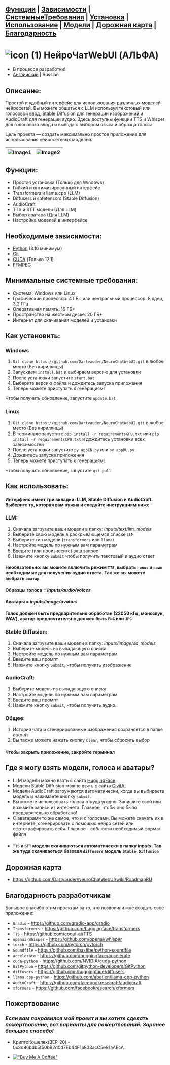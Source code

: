 ## [Функции](/#Функции) | [Зависимости](/#Необходимые-зависимости) | [СистемныеТребования](/#Минимальные-системные-требования) | [Установка](/#Как-установить) | [Использование](/#Как-использовать) | [Модели](/#Где-я-могу-взять-модели-голоса-и-аватары) | [Дорожная карта](/#Дорожная-карта) | [Благодарность](/#Благодарность-разработчикам)

# ![icon (1)](https://github.com/Dartvauder/NeuroChatWebUI/assets/140557322/e3c1d95a-828f-4a65-bea6-64c336dbe6fa)  НейроЧатWebUI (АЛЬФА)
* В процессе разработки!
* [Английский](/README.md) | Russian

## Описание:

Простой и удобный интерфейс для использования различных моделей нейросетей. Вы можете общаться с LLM используя текстовый или голосовой ввод, Stable Diffusion для генерации изображений и AudioCraft для генерации аудио. Здесь доступны функции TTS и Whisper для голосового ввода и вывода с выбором языка и образца голоса

Цель проекта — создать максимально простое приложение для использования нейросетевых моделей.

 

|![Image1](https://github.com/Dartvauder/NeuroChatWebUI/assets/140557322/654c39bd-c952-47c8-b2a0-957368fc36be) | ![Image2](https://github.com/Dartvauder/NeuroChatWebUI/assets/140557322/76fa5cd8-e2b0-4025-8d06-480d61a47e11)
|:---:|:---:|

## Функции:

* Простая установка (Только для Windows)
* Гибкий и оптимизированный интерфейс
* Transformers и llama.cpp (LLM)
* Diffusers и safetensors (Stable Diffusion)
* AudioCraft
* TTS и STT модели (Для LLM)
* Выбор аватара (Для LLM)
* Настройка моделей в интерфейсе

## Необходимые зависимости:

* [Python](https://www.python.org/downloads/) (3.10 минимум)
* [Git](https://git-scm.com/downloads)
* [CUDA](https://developer.nvidia.com/cuda-downloads) (Только 12.1)
* [FFMPEG](https://ffmpeg.org/download.html)

## Минимальные системные требования:

* Система: Windows или Linux
* Графический процессор: 4 ГБ+ или центральный процессор: 8 ядер, 3,2 ГГц
* Оперативная память: 16 ГБ+
* Пространство на жестком диске: 20 ГБ+
* Интернет для скачивания моделей и установки

## Как установить:

### Windows

1) `Git clone https://github.com/Dartvauder/NeuroChatWebUI.git` в любое место (Без кириллицы)
2) Запускаем `install.bat` и выбираем версию для установки
3) После установки запустите `start.bat`
4) Выберите версию файла и дождитесь запуска приложения
5) Теперь можете приступать к генерациям!

Чтобы получить обновление, запустите `update.bat`

### Linux

1) `Git clone https://github.com/Dartvauder/NeuroChatWebUI.git` в любое место (Без кириллицы)
2) В терминале запустите `pip install -r requirementsGPU.txt` или `pip install -r requirementsCPU.txt` и дождитесь установки всех зависимостей
3) После установки запустите `py appEN.py` или `py appRU.py`
4) Дождитесь запуска приложения
5) Теперь можете приступать к генерациям!

Чтобы получить обновление, запустите `git pull`

## Как использовать:

#### Интерфейс имеет три вкладки: LLM, Stable Diffusion и AudioCraft. Выберите ту, которая вам нужна и следуйте инструкциям ниже

### LLM:

1) Сначала загрузите ваши модели в папку: *inputs/text/llm_models*
2) Выберите свою модель в раскрывающемся списке `LLM`
3) Выберите тип модели (`transformers` или `llama`)
4) Настройте модель по нужным вам параметрам
5) Введите (или произнесите) ваш запрос
6) Нажмите кнопку `Submit` чтобы получить текстовый и аудио ответ
#### Необязательно: вы можете включить режим `TTS`, выбрать `голос` и `язык` необходимые для получения аудио ответа. Так же вы можете выбрать `аватар`
#### Образцы голоса = *inputs/audio/voices*
#### Аватары = *inputs/image/avatars*
#### Голос должен быть предварительно обработан (22050 кГц, монозвук, WAV), аватар предпочтительно должен быть `PNG` или `JPG`

### Stable Diffusion:

1) Сначала загрузите ваши модели в папку: *inputs/image/sd_models*
2) Выберите модель из выпадающего списка 
3) Настройте модель по нужным вам параметрам
4) Введите ваш промпт
5) Нажмите кнопку `Submit`, чтобы получить изображение

### AudioCraft:

1) Выберите модель из выпадающего списка.
2) Настройте модель по нужным вам параметрам
3) Введите ваш промпт
4) Нажмите кнопку `submit`, чтобы получить аудио.

### Общее:

1) История чата и сгенерированные изображения сохраняется в папке *outputs*
2) Вы также можете нажать кнопку `Clear`, чтобы сбросить выбор
#### Чтобы закрыть приложение, закройте терминал

## Где я могу взять модели, голоса и аватары?

* LLM модели можно взять с сайта [HuggingFace](https://huggingface.co/models)
* Модели Stable Diffusion можно взять с сайта [CivitAI](https://civitai.com/models)
* Модели AudioCraft загружаются автоматически, когда вы выбираете модель и нажимаете кнопку `submit`.
* Вы можете использовать голоса откуда угодно. Запишите свой или возьмите запись из интернета. Главное, чтобы оно было предварительно обработано!
* С аватарами то же самое, что и с голосами. Вы можете скачать их в интернете, сгенерировать с помощью нейро сетей или сфотографировать себя. Главное – соблюсти необходимый формат файла
* #### `TTS` и `STT` модели скачиваються автоматически в папку *inputs*. Так же туда скачиваеться базовая `diffusers` модель `Stable Diffusion`

## Дорожная карта

* https://github.com/Dartvauder/NeuroChatWebUI/wiki/RoadmapRU

## Благодарность разработчикам

Большое спасибо этим проектам за то, что позволили мне создать свое приложение:

* `Gradio` - https://github.com/gradio-app/gradio
* `Transformers` - https://github.com/huggingface/transformers
* `TTS` - https://github.com/coqui-ai/TTS
* `openai-Whisper` - https://github.com/openai/whisper
* `torch` - https://github.com/pytorch/pytorch
* `Soundfile` - https://github.com/bastibe/python-soundfile
* `accelerate` - https://github.com/huggingface/accelerate
* `cuda-python` - https://github.com/NVIDIA/cuda-python
* `GitPython` - https://github.com/gitpython-developers/GitPython
* `diffusers` - https://github.com/huggingface/diffusers
* `llama.cpp-python` - https://github.com/abetlen/llama-cpp-python
* `AudioCraft` - https://github.com/facebookresearch/audiocraft
* `xformers` - https://github.com/facebookresearch/xformers

## Пожертвование

### *Если вам понравился мой проект и вы хотите сделать пожертвование, вот варианты для пожертвований. Заранее большое спасибо!*

* КриптоКошелек(BEP-20) - 0x3d86bdb5f50b92d0d7Eb44F1a833acC5e91aAEcA

* [!["Buy Me A Coffee"](https://www.buymeacoffee.com/assets/img/custom_images/orange_img.png)](https://www.buymeacoffee.com/Dartvauder)
